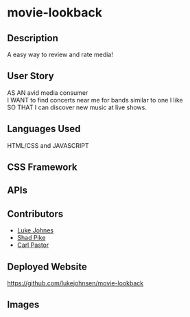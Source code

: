 # movie-lookback

## Description
A easy way to review and rate media!

## User Story
AS AN avid media consumer<br>
I WANT to find concerts near me for bands similar to one I like<br>
SO THAT I can discover new music at live shows.

## Languages Used
HTML/CSS and JAVASCRIPT

## CSS Framework


## APIs



## Contributors
* [Luke Johnes](https://github.com/lukejohnsen)
* [Shad Pike](https://github.com/huf0)
* [Carl Pastor](https://github.com/carlpastor)

## Deployed Website
https://github.com/lukejohnsen/movie-lookback

## Images

